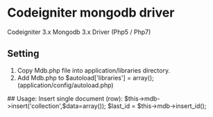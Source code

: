 # Codeigniter mongodb driver

Codeigniter 3.x Mongodb 3.x Driver (Php5 / Php7)
## Setting
<ol>
<li>Copy Mdb.php file into application/libraries directory.</li>
<li>Add Mdb.php to&nbsp;$autoload['libraries'] = array(); (application/config/autoload.php)</li>
</ol>
## Usage:
Insert single document (row):
    $this->mdb->insert('collection',$data=array());
    $last_id = $this->mdb->insert_id();

<p>&nbsp;</p>

